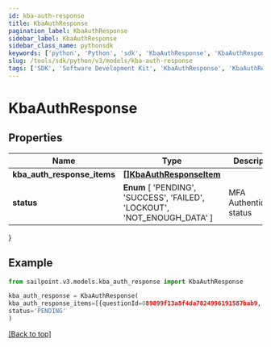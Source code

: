 ```yaml
---
id: kba-auth-response
title: KbaAuthResponse
pagination_label: KbaAuthResponse
sidebar_label: KbaAuthResponse
sidebar_class_name: pythonsdk
keywords: ['python', 'Python', 'sdk', 'KbaAuthResponse', 'KbaAuthResponse'] 
slug: /tools/sdk/python/v3/models/kba-auth-response
tags: ['SDK', 'Software Development Kit', 'KbaAuthResponse', 'KbaAuthResponse']
---
```


# KbaAuthResponse


## Properties

Name | Type | Description | Notes
------------ | ------------- | ------------- | -------------
**kba_auth_response_items** | [**[]KbaAuthResponseItem**](kba-auth-response-item) |  | [optional] 
**status** |  **Enum** [  'PENDING',    'SUCCESS',    'FAILED',    'LOCKOUT',    'NOT_ENOUGH_DATA' ] | MFA Authentication status | [optional] 
}

## Example

```python
from sailpoint.v3.models.kba_auth_response import KbaAuthResponse

kba_auth_response = KbaAuthResponse(
kba_auth_response_items=[{questionId=089899f13a8f4da7824996191587bab9, isVerified=false}],
status='PENDING'
)

```
[[Back to top]](#) 

